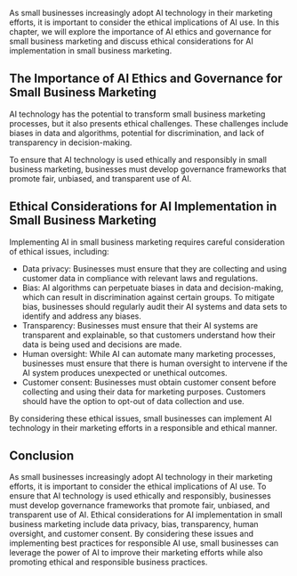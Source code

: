 

As small businesses increasingly adopt AI technology in their marketing efforts, it is important to consider the ethical implications of AI use. In this chapter, we will explore the importance of AI ethics and governance for small business marketing and discuss ethical considerations for AI implementation in small business marketing.

The Importance of AI Ethics and Governance for Small Business Marketing
-----------------------------------------------------------------------

AI technology has the potential to transform small business marketing processes, but it also presents ethical challenges. These challenges include biases in data and algorithms, potential for discrimination, and lack of transparency in decision-making.

To ensure that AI technology is used ethically and responsibly in small business marketing, businesses must develop governance frameworks that promote fair, unbiased, and transparent use of AI.

Ethical Considerations for AI Implementation in Small Business Marketing
------------------------------------------------------------------------

Implementing AI in small business marketing requires careful consideration of ethical issues, including:

* Data privacy: Businesses must ensure that they are collecting and using customer data in compliance with relevant laws and regulations.
* Bias: AI algorithms can perpetuate biases in data and decision-making, which can result in discrimination against certain groups. To mitigate bias, businesses should regularly audit their AI systems and data sets to identify and address any biases.
* Transparency: Businesses must ensure that their AI systems are transparent and explainable, so that customers understand how their data is being used and decisions are made.
* Human oversight: While AI can automate many marketing processes, businesses must ensure that there is human oversight to intervene if the AI system produces unexpected or unethical outcomes.
* Customer consent: Businesses must obtain customer consent before collecting and using their data for marketing purposes. Customers should have the option to opt-out of data collection and use.

By considering these ethical issues, small businesses can implement AI technology in their marketing efforts in a responsible and ethical manner.

Conclusion
----------

As small businesses increasingly adopt AI technology in their marketing efforts, it is important to consider the ethical implications of AI use. To ensure that AI technology is used ethically and responsibly, businesses must develop governance frameworks that promote fair, unbiased, and transparent use of AI. Ethical considerations for AI implementation in small business marketing include data privacy, bias, transparency, human oversight, and customer consent. By considering these issues and implementing best practices for responsible AI use, small businesses can leverage the power of AI to improve their marketing efforts while also promoting ethical and responsible business practices.
